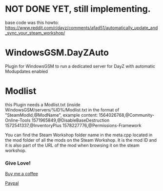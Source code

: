 
# NOT DONE YET, still implementing. 

base code was this howto: https://www.reddit.com/r/dayz/comments/afad51/automatically_update_and_sync_your_steam_workshop/

# WindowsGSM.DayZAuto
Plugin for WindowsGSM to run a dedicated server for DayZ with automatic Modupdates enabled

# Modlist
this Plugin needs a Modlist.txt (inside WindowsGSM/servers/%ID%/Modlist.txt in the format of "SteamModId,@ModName", example content:
1564026768,@Community-Online-Tools
1571965849,@DisableBaseDestruction
1572541337,@InventoryPlus
1578227776,@Permissions-Framework

You can find the Steam Workshop folder name in the meta.cpp located in the mod folder of all the mods on the Steam Workshop. It is the mod ID and it is also part of the URL of the mod when browsing it on the steam workshop.

### Give Love!
[Buy me a coffee](https://ko-fi.com/raziel7893)

[Paypal](https://paypal.me/raziel7893)
